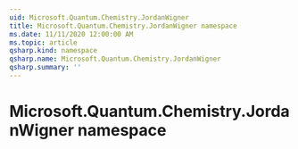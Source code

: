 ```yaml
---
uid: Microsoft.Quantum.Chemistry.JordanWigner
title: Microsoft.Quantum.Chemistry.JordanWigner namespace
ms.date: 11/11/2020 12:00:00 AM
ms.topic: article
qsharp.kind: namespace
qsharp.name: Microsoft.Quantum.Chemistry.JordanWigner
qsharp.summary: ''
---
```


# Microsoft.Quantum.Chemistry.JordanWigner namespace




